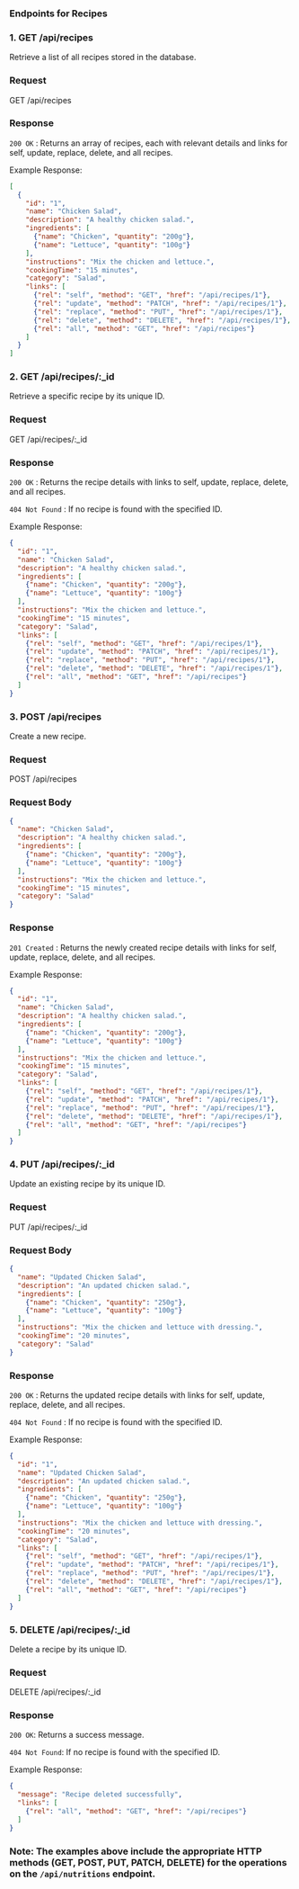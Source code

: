 ### Endpoints for Recipes

### 1.  GET /api/recipes

Retrieve a list of all recipes stored in the database.

### Request

GET /api/recipes


### Response

``` 200 OK ``` : Returns an array of recipes, each with relevant details and links for self, update, replace, delete, and all recipes.

Example Response:

``` json
[
  {
    "id": "1",
    "name": "Chicken Salad",
    "description": "A healthy chicken salad.",
    "ingredients": [
      {"name": "Chicken", "quantity": "200g"},
      {"name": "Lettuce", "quantity": "100g"}
    ],
    "instructions": "Mix the chicken and lettuce.",
    "cookingTime": "15 minutes",
    "category": "Salad",
    "links": [
      {"rel": "self", "method": "GET", "href": "/api/recipes/1"},
      {"rel": "update", "method": "PATCH", "href": "/api/recipes/1"},
      {"rel": "replace", "method": "PUT", "href": "/api/recipes/1"},
      {"rel": "delete", "method": "DELETE", "href": "/api/recipes/1"},
      {"rel": "all", "method": "GET", "href": "/api/recipes"}
    ]
  }
]
``` 


### 2. GET /api/recipes/:_id

Retrieve a specific recipe by its unique ID.

### Request

GET /api/recipes/:_id
### Response

``` 200 OK ``` : Returns the recipe details with links to self, update, replace, delete, and all recipes.

``` 404 Not Found ``` : If no recipe is found with the specified ID.

Example Response:

``` json
{
  "id": "1",
  "name": "Chicken Salad",
  "description": "A healthy chicken salad.",
  "ingredients": [
    {"name": "Chicken", "quantity": "200g"},
    {"name": "Lettuce", "quantity": "100g"}
  ],
  "instructions": "Mix the chicken and lettuce.",
  "cookingTime": "15 minutes",
  "category": "Salad",
  "links": [
    {"rel": "self", "method": "GET", "href": "/api/recipes/1"},
    {"rel": "update", "method": "PATCH", "href": "/api/recipes/1"},
    {"rel": "replace", "method": "PUT", "href": "/api/recipes/1"},
    {"rel": "delete", "method": "DELETE", "href": "/api/recipes/1"},
    {"rel": "all", "method": "GET", "href": "/api/recipes"}
  ]
}
``` 

### 3. POST /api/recipes
Create a new recipe.

### Request

POST /api/recipes
### Request Body

``` json
{
  "name": "Chicken Salad",
  "description": "A healthy chicken salad.",
  "ingredients": [
    {"name": "Chicken", "quantity": "200g"},
    {"name": "Lettuce", "quantity": "100g"}
  ],
  "instructions": "Mix the chicken and lettuce.",
  "cookingTime": "15 minutes",
  "category": "Salad"
}
```

### Response

``` 201 Created ``` : Returns the newly created recipe details with links for self, update, replace, delete, and all recipes.

Example Response:

``` json
{
  "id": "1",
  "name": "Chicken Salad",
  "description": "A healthy chicken salad.",
  "ingredients": [
    {"name": "Chicken", "quantity": "200g"},
    {"name": "Lettuce", "quantity": "100g"}
  ],
  "instructions": "Mix the chicken and lettuce.",
  "cookingTime": "15 minutes",
  "category": "Salad",
  "links": [
    {"rel": "self", "method": "GET", "href": "/api/recipes/1"},
    {"rel": "update", "method": "PATCH", "href": "/api/recipes/1"},
    {"rel": "replace", "method": "PUT", "href": "/api/recipes/1"},
    {"rel": "delete", "method": "DELETE", "href": "/api/recipes/1"},
    {"rel": "all", "method": "GET", "href": "/api/recipes"}
  ]
}
```

### 4. PUT /api/recipes/:_id
Update an existing recipe by its unique ID.

### Request

PUT /api/recipes/:_id
### Request Body

``` json
{
  "name": "Updated Chicken Salad",
  "description": "An updated chicken salad.",
  "ingredients": [
    {"name": "Chicken", "quantity": "250g"},
    {"name": "Lettuce", "quantity": "100g"}
  ],
  "instructions": "Mix the chicken and lettuce with dressing.",
  "cookingTime": "20 minutes",
  "category": "Salad"
}

```
### Response

``` 200 OK ``` : Returns the updated recipe details with links for self, update, replace, delete, and all recipes.

``` 404 Not Found ``` : If no recipe is found with the specified ID.

Example Response:

``` json
{
  "id": "1",
  "name": "Updated Chicken Salad",
  "description": "An updated chicken salad.",
  "ingredients": [
    {"name": "Chicken", "quantity": "250g"},
    {"name": "Lettuce", "quantity": "100g"}
  ],
  "instructions": "Mix the chicken and lettuce with dressing.",
  "cookingTime": "20 minutes",
  "category": "Salad",
  "links": [
    {"rel": "self", "method": "GET", "href": "/api/recipes/1"},
    {"rel": "update", "method": "PATCH", "href": "/api/recipes/1"},
    {"rel": "replace", "method": "PUT", "href": "/api/recipes/1"},
    {"rel": "delete", "method": "DELETE", "href": "/api/recipes/1"},
    {"rel": "all", "method": "GET", "href": "/api/recipes"}
  ]
}
``` 

### 5. DELETE /api/recipes/:_id
Delete a recipe by its unique ID.

### Request

DELETE /api/recipes/:_id
### Response

``` 200 OK ```: Returns a success message.

``` 404 Not Found ```: If no recipe is found with the specified ID.

Example Response:

``` json
{
  "message": "Recipe deleted successfully",
  "links": [
    {"rel": "all", "method": "GET", "href": "/api/recipes"}
  ]
}
```
### Note: The examples above include the appropriate HTTP methods (GET, POST, PUT, PATCH, DELETE) for the operations on the `/api/nutritions` endpoint. ###
